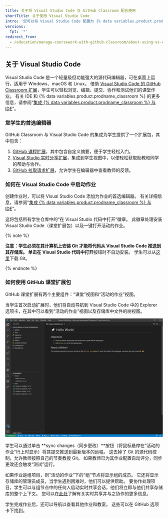 ```yaml
---
title: 关于将 Visual Studio Code 与 GitHub Classroom 配合使用
shortTitle: 关于使用 Visual Studio Code
intro: '您可以将 Visual Studio Code 配置为 {% data variables.product.prodname_classroom %} 中任务的首选编辑器。'
versions:
  fpt: '*'
redirect_from:
  - /education/manage-coursework-with-github-classroom/about-using-vs-code-with-github-classroom
---
```


## 关于 Visual Studio Code

Visual Studio Code 是一个轻量级但功能强大的源代码编辑器，可在桌面上运行，适用于 Windows、macOS 和 Linux。 借助 [Visual Studio Code 的 GitHub Classroom 扩展](https://aka.ms/classroom-vscode-ext)，学生可以轻松浏览、编辑、提交、协作和测试他们的课堂作业。 有关 IDE 和 {% data variables.product.prodname_classroom %} 的更多信息，请参阅“[集成 {% data variables.product.prodname_classroom %} 与 IDE](/education/manage-coursework-with-github-classroom/integrate-github-classroom-with-an-ide/integrate-github-classroom-with-an-ide)”。

### 您学生的首选编辑器
GitHub Classroom 与 Visual Studio Code 的集成为学生提供了一个扩展包，其中包含：

1. [GitHub 课程扩展](https://aka.ms/classroom-vscode-ext)，其中包含自定义摘要，便于学生轻松入门。
2. [Visual Studio 实时分享扩展](https://marketplace.visualstudio.com/items?itemName=MS-vsliveshare.vsliveshare-pack)，集成到学生视图中，以便轻松获取助教和同学的帮助与协作。
3. [GitHub 拉取请求扩展](https://marketplace.visualstudio.com/items?itemName=GitHub.vscode-pull-request-github)，允许学生在编辑器中查看教师的反馈。

### 如何在 Visual Studio Code 中启动作业
创建作业时，可以将 Visual Studio Code 添加为作业的首选编辑器。 有关详细信息，请参阅“[集成 {% data variables.product.prodname_classroom %} 与 IDE](/education/manage-coursework-with-github-classroom/integrate-github-classroom-with-an-ide/integrate-github-classroom-with-an-ide)”。

这将包括所有学生仓库中的“在 Visual Studio 代码中打开”徽章。 此徽章处理安装 Visual Studio Code（课堂扩展包）以及一键打开活动的作业。

{% note %}

**注意：**学生必须在其计算机上安装 Git 才能将代码从 Visual Studio Code 推送到其存储库。 单击**在 Visual Studio 代码中打开**按钮时不自动安装。 学生可以从[这里](https://git-scm.com/downloads)下载 Git。

{% endnote %}

### 如何使用 GitHub 课堂扩展包
GitHub 课堂扩展有两个主要组件：“课堂”视图和“活动的作业”视图。

当学生首次启动扩展时，他们将自动导航到 Visual Studio Code 中的 Explorer 选项卡，在其中可以看到“活动的作业”视图以及存储库中文件的树视图。

![GitHub 课堂活动作业视图](/assets/images/help/classroom/vs-code-active-assignment.png)

学生可以通过单击 **sync changes（同步更改）**按钮（将鼠标悬停在“活动的作业”行上时显示）将其提交推送到最新版本的远程。 这去掉了 Git 的源代码控制，允许教师按照自己的节奏教授 Git。 如果教师已为其作业配置自动评分，同步更改还会触发“测试”运行。

如果作业是组项目，则“活动的作业”下的“组”节点将显示组的成员。 它还将显示存储库的管理员成员，当学生遇到困难时，他们可以提供帮助。 要协作处理项目，学生可以与组节点中的任何人启动实时共享会话，他们将立即与他们共享存储库的整个上下文。 您可以在[此处](https://docs.microsoft.com/en-us/visualstudio/liveshare/)了解有关实时共享并与之协作的更多信息。

学生完成作业后，还可以导航以查看其他作业和教室。 这些可以在 GitHub 选项卡下找到。
